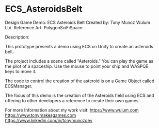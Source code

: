 # ECS_AsteroidsBelt

Design Game Demo: ECS Asteroids Belt
Created by: Tony Munoz
Wulum Ltd.
Reference Art: PolygonSciFiSpace

Description: 

This prototype presents a demo using ECS on Unity to create an asteroids belt.

The project includes a scene called "Asteroids." You can play the game as the pilot of a spaceship. Use the mouse to point your ship and WASPQE keys to move it.

The code to control the creation of the asteroid is on a Game Object called ECSManager. 

The focus of this demo is the creation of the Asteroids field using ECS and offering to other developers a reference to create their own games.

For more Information about my work visit:
https://www.wulum.com
https://www.tonymakesgames.com
https://www.linkedin.com/in/tonymunozdev
